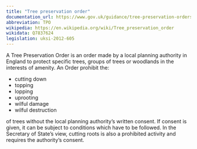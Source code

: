 ```yaml
---
title: "Tree preservation order"
documentation_url: https://www.gov.uk/guidance/tree-preservation-orders-and-trees-in-conservation-areas
abbreviation: TPO
wikipedia: https://en.wikipedia.org/wiki/Tree_preservation_order
wikidata: Q7837624
legislation: uksi-2012-605
---
```


A Tree Preservation Order is an order made by a local planning authority in England to protect specific trees, groups of trees or woodlands in the interests of amenity. An Order prohibit the:

* cutting down
* topping
* lopping
* uprooting
* wilful damage
* wilful destruction

of trees without the local planning authority’s written consent. If consent is given, it can be subject to conditions which have to be followed. In the Secretary of State’s view, cutting roots is also a prohibited activity and requires the authority’s consent.
